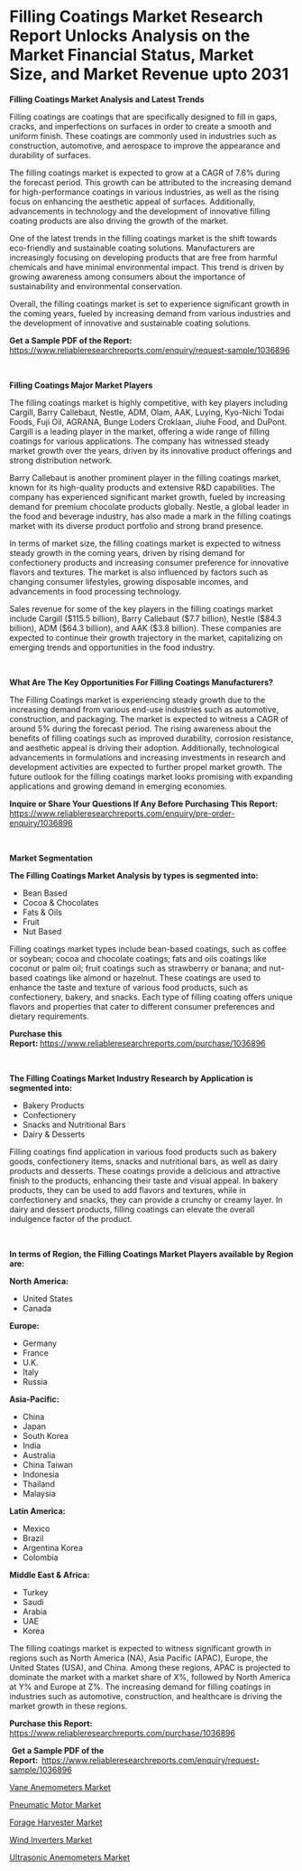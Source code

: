<p><h1>Filling Coatings Market Research Report Unlocks Analysis on the Market Financial Status, Market Size, and Market Revenue upto 2031</h1></p><p><strong>Filling Coatings Market Analysis and Latest Trends</strong></p>
<p><p>Filling coatings are coatings that are specifically designed to fill in gaps, cracks, and imperfections on surfaces in order to create a smooth and uniform finish. These coatings are commonly used in industries such as construction, automotive, and aerospace to improve the appearance and durability of surfaces.</p><p>The filling coatings market is expected to grow at a CAGR of 7.6% during the forecast period. This growth can be attributed to the increasing demand for high-performance coatings in various industries, as well as the rising focus on enhancing the aesthetic appeal of surfaces. Additionally, advancements in technology and the development of innovative filling coating products are also driving the growth of the market.</p><p>One of the latest trends in the filling coatings market is the shift towards eco-friendly and sustainable coating solutions. Manufacturers are increasingly focusing on developing products that are free from harmful chemicals and have minimal environmental impact. This trend is driven by growing awareness among consumers about the importance of sustainability and environmental conservation.</p><p>Overall, the filling coatings market is set to experience significant growth in the coming years, fueled by increasing demand from various industries and the development of innovative and sustainable coating solutions.</p></p>
<p><strong>Get a Sample PDF of the Report:&nbsp;</strong> <a href="https://www.reliableresearchreports.com/enquiry/request-sample/1036896">https://www.reliableresearchreports.com/enquiry/request-sample/1036896</a></p>
<p>&nbsp;</p>
<p><strong>Filling Coatings Major Market Players</strong></p>
<p><p>The filling coatings market is highly competitive, with key players including Cargill, Barry Callebaut, Nestle, ADM, Olam, AAK, Luying, Kyo-Nichi Todai Foods, Fuji Oil, AGRANA, Bunge Loders Croklaan, Jiuhe Food, and DuPont. Cargill is a leading player in the market, offering a wide range of filling coatings for various applications. The company has witnessed steady market growth over the years, driven by its innovative product offerings and strong distribution network.</p><p>Barry Callebaut is another prominent player in the filling coatings market, known for its high-quality products and extensive R&D capabilities. The company has experienced significant market growth, fueled by increasing demand for premium chocolate products globally. Nestle, a global leader in the food and beverage industry, has also made a mark in the filling coatings market with its diverse product portfolio and strong brand presence.</p><p>In terms of market size, the filling coatings market is expected to witness steady growth in the coming years, driven by rising demand for confectionery products and increasing consumer preference for innovative flavors and textures. The market is also influenced by factors such as changing consumer lifestyles, growing disposable incomes, and advancements in food processing technology.</p><p>Sales revenue for some of the key players in the filling coatings market include Cargill ($115.5 billion), Barry Callebaut ($7.7 billion), Nestle ($84.3 billion), ADM ($64.3 billion), and AAK ($3.8 billion). These companies are expected to continue their growth trajectory in the market, capitalizing on emerging trends and opportunities in the food industry.</p></p>
<p>&nbsp;</p>
<p><strong>What Are The Key Opportunities For Filling Coatings Manufacturers?</strong></p>
<p><p>The Filling Coatings market is experiencing steady growth due to the increasing demand from various end-use industries such as automotive, construction, and packaging. The market is expected to witness a CAGR of around 5% during the forecast period. The rising awareness about the benefits of filling coatings such as improved durability, corrosion resistance, and aesthetic appeal is driving their adoption. Additionally, technological advancements in formulations and increasing investments in research and development activities are expected to further propel market growth. The future outlook for the filling coatings market looks promising with expanding applications and growing demand in emerging economies.</p></p>
<p><strong>Inquire or Share Your Questions If Any Before Purchasing This Report:</strong> <a href="https://www.reliableresearchreports.com/enquiry/pre-order-enquiry/1036896">https://www.reliableresearchreports.com/enquiry/pre-order-enquiry/1036896</a></p>
<p>&nbsp;</p>
<p><strong>Market Segmentation</strong></p>
<p><strong>The Filling Coatings Market Analysis by types is segmented into:</strong></p>
<p><ul><li>Bean Based</li><li>Cocoa & Chocolates</li><li>Fats & Oils</li><li>Fruit</li><li>Nut Based</li></ul></p>
<p><p>Filling coatings market types include bean-based coatings, such as coffee or soybean; cocoa and chocolate coatings; fats and oils coatings like coconut or palm oil; fruit coatings such as strawberry or banana; and nut-based coatings like almond or hazelnut. These coatings are used to enhance the taste and texture of various food products, such as confectionery, bakery, and snacks. Each type of filling coating offers unique flavors and properties that cater to different consumer preferences and dietary requirements.</p></p>
<p><strong>Purchase this Report:&nbsp;</strong><a href="https://www.reliableresearchreports.com/purchase/1036896">https://www.reliableresearchreports.com/purchase/1036896</a></p>
<p>&nbsp;</p>
<p><strong>The Filling Coatings Market Industry Research by Application is segmented into:</strong></p>
<p><ul><li>Bakery Products</li><li>Confectionery</li><li>Snacks and Nutritional Bars</li><li>Dairy & Desserts</li></ul></p>
<p><p>Filling coatings find application in various food products such as bakery goods, confectionery items, snacks and nutritional bars, as well as dairy products and desserts. These coatings provide a delicious and attractive finish to the products, enhancing their taste and visual appeal. In bakery products, they can be used to add flavors and textures, while in confectionery and snacks, they can provide a crunchy or creamy layer. In dairy and dessert products, filling coatings can elevate the overall indulgence factor of the product.</p></p>
<p>&nbsp;</p>
<p><strong>In terms of Region, the Filling Coatings Market Players available by Region are:</strong></p>
<p>
    <p> <strong> North America: </strong>
        <ul>
            <li>United States</li>
            <li>Canada</li>
        </ul>
        </p> 
    <p> <strong> Europe: </strong>
        <ul>
            <li>Germany</li>
            <li>France</li>
            <li>U.K.</li>
            <li>Italy</li>
            <li>Russia</li>
        </ul>
        </p> 
    <p> <strong> Asia-Pacific: </strong>
        <ul>
            <li>China</li>
            <li>Japan</li>
            <li>South Korea</li>
            <li>India</li>
            <li>Australia</li>
            <li>China Taiwan</li>
            <li>Indonesia</li>
            <li>Thailand</li>
            <li>Malaysia</li>
        </ul>
        </p> 
    <p> <strong> Latin America: </strong>
        <ul>
            <li>Mexico</li>
            <li>Brazil</li>
            <li>Argentina Korea</li>
            <li>Colombia</li>
        </ul>
        </p> 
    <p> <strong> Middle East & Africa: </strong>
        <ul>
            <li>Turkey</li>
            <li>Saudi</li>
            <li>Arabia</li>
            <li>UAE</li>
            <li>Korea</li>
        </ul>
    </p>
    </p>
<p><p>The filling coatings market is expected to witness significant growth in regions such as North America (NA), Asia Pacific (APAC), Europe, the United States (USA), and China. Among these regions, APAC is projected to dominate the market with a market share of X%, followed by North America at Y% and Europe at Z%. The increasing demand for filling coatings in industries such as automotive, construction, and healthcare is driving the market growth in these regions.</p></p>
<p><strong>Purchase this Report: </strong><a href="https://www.reliableresearchreports.com/purchase/1036896">https://www.reliableresearchreports.com/purchase/1036896</a></p>
<p>&nbsp;<strong>Get a Sample PDF of the Report:&nbsp;&nbsp;</strong><a href="https://www.reliableresearchreports.com/enquiry/request-sample/1036896">https://www.reliableresearchreports.com/enquiry/request-sample/1036896</a></p>
<p><strong></strong></p>
<p><p><a href="https://medium.com/@yvettelesch/vane-anemometers-market-analysis-its-cagr-market-segmentation-and-global-industry-overview-f3229acfde30">Vane Anemometers Market</a></p><p><a href="https://medium.com/@dexterhayes2023/decoding-pneumatic-motor-market-metrics-market-share-trends-and-growth-patterns-79f9e1f82d50">Pneumatic Motor Market</a></p><p><a href="https://medium.com/@waltercruz6g/forage-harvester-market-comprehensive-assessment-by-type-application-and-geography-6b4157e0d36f">Forage Harvester Market</a></p><p><a href="https://medium.com/@waltercruz6g/analyzing-wind-inverters-market-global-industry-perspective-and-forecast-2024-to-2031-a4b06278e0fc">Wind Inverters Market</a></p><p><a href="https://medium.com/@yvettelesch/ultrasonic-anemometers-market-trends-forecast-and-competitive-analysis-to-2031-981e63f6d287">Ultrasonic Anemometers Market</a></p></p>